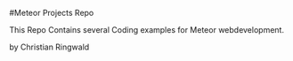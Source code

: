 #Meteor Projects Repo

This Repo Contains several Coding examples for Meteor webdevelopment.

by Christian Ringwald